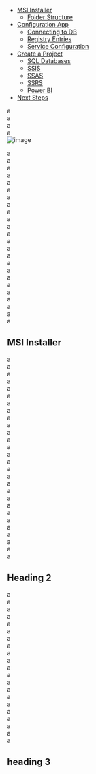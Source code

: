 - [MSI Installer](#msi-installer)
  - [Folder Structure](#folder-structure)
- [Configuration App](#configuration-app)
  - [Connecting to DB](#connecting-to-db)
  - [Registry Entries](#registry-entries)
  - [Service Configuration](#service-configuration)
- [Create a Project](#creating-a-project)
  - [SQL Databases](#sql-databases)
  - [SSIS](#ssis)
  - [SSAS](#ssas)
  - [SSRS](#ssrs)
  - [Power BI](#power-bi)
- [Next Steps](#next-steps)



a  
a  
a  
a  
![image](https://user-images.githubusercontent.com/2221666/167265460-c9af8519-92d6-4390-874a-6ad7f2a4a9fa.png)

a  
a  
a  
a  
a  
a  
a  
a  
a  
a  
a  
a  
a  
a  
a  
a  
a  
a  
a  
a  
a  
a  
a  
a  
## MSI Installer 
a  
a  
a  
a  
a  
a  
a  
a  
a  
a  
a  
a  
a  
a  
a  
a  
a  
a  
a  
a  
a  
a  
a  
a  
a  
a  
a  
a  
## Heading 2
a  
a  
a  
a  
a  
a  
a  
a  
a  
a  
a  
a  
a  
a  
a  
a  
a  
a  
a  
a  
a  
## heading 3






